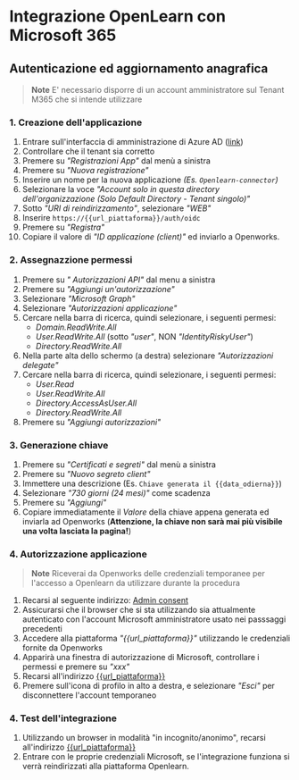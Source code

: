 # Integrazione OpenLearn con Microsoft 365

## Autenticazione ed aggiornamento anagrafica

> **Note**
> E' necessario disporre di un account amministratore sul Tenant M365 che si intende utilizzare

### 1. Creazione dell'applicazione
1) Entrare sull'interfaccia di amministrazione di Azure AD ([link](https://portal.azure.com/#view/Microsoft_AAD_IAM/ActiveDirectoryMenuBlade/~/RegisteredApps))
1) Controllare che il tenant sia corretto
1) Premere su *"Registrazioni App"* dal menù a sinistra
1) Premere su *"Nuova registrazione"*
1) Inserire un nome per la nuova applicazione *(Es. `Openlearn-connector`)*
1) Selezionare la voce *"Account solo in questa directory dell'organizzazione (Solo Default Directory - Tenant singolo)"*
1) Sotto *"URI di reindirizzamento"*, selezionare *"WEB"*
1) Inserire `https://{{url_piattaforma}}/auth/oidc`
1) Premere su *"Registra"*
1) Copiare il valore di *"ID applicazione (client)"* ed inviarlo a  Openworks.

### 2. Assegnazzione permessi

1) Premere su *" Autorizzazioni API"* dal menu a sinistra
1) Premere su *"Aggiungi un'autorizzazione"*
1) Selezionare *"Microsoft Graph"*
1) Selezionare *"Autorizzazioni applicazione"*
1) Cercare nella barra di ricerca, quindi selezionare, i seguenti permesi:
    - *Domain.ReadWrite.All*
    - *User.ReadWrite.All* (sotto *"user"*, NON *"IdentityRiskyUser"*)
    - *Directory.ReadWrite.All*
1) Nella parte alta dello schermo (a destra) selezionare *"Autorizzazioni delegate"*
1) Cercare nella barra di ricerca, quindi selezionare, i seguenti permesi:
    - *User.Read*
    - *User.ReadWrite.All*
    - *Directory.AccessAsUser.All*
    - *Directory.ReadWrite.All*
1) Premere su *"Aggiungi autorizzazioni"*

### 3. Generazione chiave

1) Premere su *"Certificati e segreti"* dal menù a sinistra
1) Premere su *"Nuovo segreto client"*
1) Immettere una descrizione (Es. `Chiave generata il {{data_odierna}}`)
1) Selezionare *"730 giorni (24 mesi)"* come scadenza
1) Premere su *"Aggiungi"*
1) Copiare immediatamente il *Valore* della chiave appena generata ed inviarla ad Openworks (**Attenzione, la chiave non sarà mai più visibile una volta lasciata la pagina!**)

### 4. Autorizzazione applicazione

> **Note**
> Riceverai da Openworks delle credenziali temporanee per l'accesso a Openlearn da utilizzare durante la procedura


1) Recarsi al seguente indirizzo: [Admin consent](https://{{url_piattaforma}}/local/o365/acp.php?mode=adminconsent)
1) Assicurarsi che il browser che si sta utilizzando sia attualmente autenticato con l'account Microsoft amministratore usato nei passsaggi precedenti
1) Accedere alla piattaforma *"{{url_piattaforma}}"* utilizzando le credenziali fornite da Openworks
1) Apparirà una finestra di autorizzazione di Microsoft, controllare i permessi e premere su *"xxx"*
1) Recarsi all'indirizzo [{{url_piattaforma}}](https://{{url_piattaforma}})
1) Premere sull'icona di profilo in alto a destra, e selezionare *"Esci"* per disconnettere l'account temporaneo

### 4. Test dell'integrazione

1) Utilizzando un browser in modalità "in incognito/anonimo", recarsi all'indirizzo [{{url_piattaforma}}](https://{{url_piattaforma}}/auth/oidc})
1) Entrare con le proprie credenziali Microsoft, se l'integrazione funziona si verrà reindirizzati alla piattaforma Openlearn.

